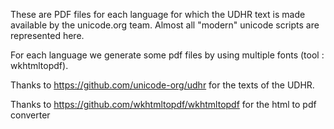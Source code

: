These are PDF files for each language for which the UDHR text is made available by the unicode.org team. Almost all "modern" unicode scripts are represented here.

For each language we generate some pdf files by using multiple fonts (tool : wkhtmltopdf).

Thanks to https://github.com/unicode-org/udhr for the texts of the UDHR.

Thanks to https://github.com/wkhtmltopdf/wkhtmltopdf for the html to pdf converter

